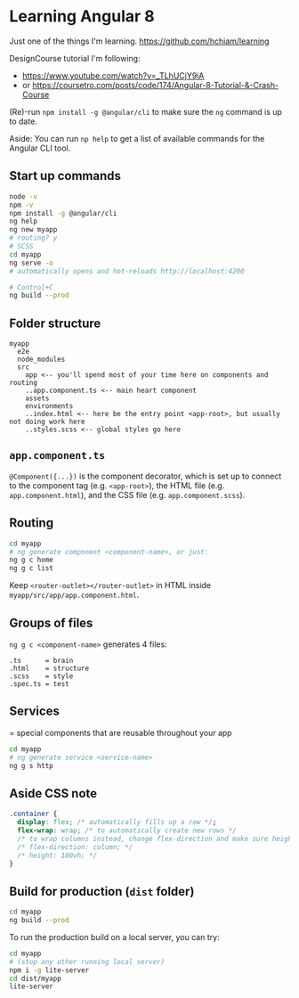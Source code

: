 # Learning Angular 8

Just one of the things I'm learning. <https://github.com/hchiam/learning>

DesignCourse tutorial I'm following:

- <https://www.youtube.com/watch?v=_TLhUCjY9iA>
- or <https://coursetro.com/posts/code/174/Angular-8-Tutorial-&-Crash-Course>

(Re)-run `npm install -g @angular/cli` to make sure the `ng` command is up to date.

Aside: You can run `np help` to get a list of available commands for the Angular CLI tool.

## Start up commands

```bash
node -v
npm -v
npm install -g @angular/cli
ng help
ng new myapp
# routing? y
# SCSS
cd myapp
ng serve -o
# automatically opens and hot-reloads http://localhost:4200
```

```bash
# Control+C
ng build --prod
```

## Folder structure

```text
myapp
  e2e
  node_modules
  src
    app <-- you'll spend most of your time here on components and routing
    ..app.component.ts <-- main heart component
    assets
    environments
    ..index.html <-- here be the entry point <app-root>, but usually not doing work here
    ..styles.scss <-- global styles go here
```

## `app.component.ts`

`@Component({...})` is the component decorator, which is set up to connect to the component tag (e.g. `<app-root>`), the HTML file (e.g. `app.component.html`), and the CSS file (e.g. `app.component.scss`).

## Routing

```bash
cd myapp
# ng generate component <component-name>, or just:
ng g c home
ng g c list
```

Keep `<router-outlet></router-outlet>` in HTML inside `myapp/src/app/app.component.html`.

## Groups of files

`ng g c <component-name>` generates 4 files:

```text
.ts      = brain
.html    = structure
.scss    = style
.spec.ts = test
```

## Services

= special components that are reusable throughout your app

```bash
cd myapp
# ng generate service <service-name>
ng g s http
```

## Aside CSS note

```css
.container {
  display: flex; /* automatically fills up a row */;
  flex-wrap: wrap; /* to automatically create new rows */
  /* to wrap columns instead, change flex-direction and make sure height is bounded: */
  /* flex-direction: column; */
  /* height: 100vh; */
}
```

## Build for production (`dist` folder)

```bash
cd myapp
ng build --prod
```

To run the production build on a local server, you can try:

```bash
cd myapp
# (stop any other running local server)
npm i -g lite-server
cd dist/myapp
lite-server
```
